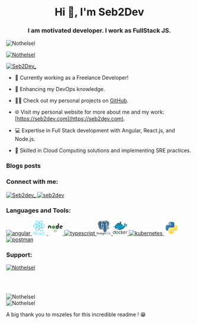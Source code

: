 <h1 align="center">Hi 👋, I'm Seb2Dev</h1>
<h3 align="center">I am motivated developer. I work as FullStack JS.</h3>

<p align="left"> <img src="https://komarev.com/ghpvc/?username=Nothelsel&label=Profile%20views&color=0e75b6&style=flat" alt="Nothelsel" /> </p>

<p align="left"> <a href="https://github.com/ryo-ma/github-profile-trophy"><img src="https://github-profile-trophy.vercel.app/?username=Nothelsel" alt="Nothelsel" /></a> </p>

<p align="left"> <a href="https://twitter.com/Seb2Dev_" target="blank"><img src="https://img.shields.io/twitter/follow/Seb2Dev_?logo=twitter&style=for-the-badge" alt="Seb2Dev_" /></a> </p>

- 🔭 Currently working as a Freelance Developer!

- 🌱 Enhancing my DevOps knowledge.

- 👨‍💻 Check out my personal projects on [GitHub](https://github.com/Nothelsel).

- 🌐 Visit my personal website for more about me and my work: [https://seb2dev.com](https://seb2dev.com).

- 💻 Expertise in Full Stack development with Angular, React.js, and Node.js.

- 🚀 Skilled in Cloud Computing solutions and implementing SRE practices.


### Blogs posts
<!-- BLOG-POST-LIST:START -->
<!-- BLOG-POST-LIST:END -->


<h3 align="left">Connect with me:</h3>
<p align="left">
  <a href="https://twitter.com/Seb2dev_" target="blank">
    <img align="center" src="https://raw.githubusercontent.com/rahuldkjain/github-profile-readme-generator/master/src/images/icons/Social/twitter.svg" alt="Seb2dev_" height="30" width="40" />
  </a>
  <a href="https://instagram.com/seb2dev" target="blank">
    <img align="center" src="https://raw.githubusercontent.com/rahuldkjain/github-profile-readme-generator/master/src/images/icons/Social/instagram.svg" alt="seb2dev" height="30" width="40" />
  </a>
</p>

<h3 align="left">Languages and Tools:</h3>
<p align="left">
  <!-- Angular -->
  <a href="https://angular.io/" target="_blank" rel="noreferrer">
    <img src="https://angular.io/assets/images/logos/angular/angular.svg" alt="angular" width="40" height="40" />
  </a>
  <!-- React -->
  <a href="https://reactjs.org/" target="_blank" rel="noreferrer">
    <img src="https://raw.githubusercontent.com/devicons/devicon/master/icons/react/react-original-wordmark.svg" alt="react" width="40" height="40" />
  </a>
  <!-- Node.js -->
  <a href="https://nodejs.org" target="_blank" rel="noreferrer">
    <img src="https://raw.githubusercontent.com/devicons/devicon/master/icons/nodejs/nodejs-original-wordmark.svg" alt="nodejs" width="40" height="40" />
  </a>
  <!-- TypeScript -->
  <a href="https://www.typescriptlang.org/" target="_blank" rel="noreferrer">
    <img src="https://upload.wikimedia.org/wikipedia/commons/4/4c/Typescript_logo_2020.svg" alt="typescript" width="40" height="40" />
  </a>
  <!-- PostgreSQL -->
  <a href="https://www.postgresql.org" target="_blank" rel="noreferrer">
    <img src="https://raw.githubusercontent.com/devicons/devicon/master/icons/postgresql/postgresql-original-wordmark.svg" alt="postgresql" width="40" height="40" />
  </a>
  <!-- Docker -->
  <a href="https://www.docker.com/" target="_blank" rel="noreferrer">
    <img src="https://raw.githubusercontent.com/devicons/devicon/master/icons/docker/docker-original-wordmark.svg" alt="docker" width="40" height="40" />
  </a>
  <!-- Kubernetes -->
  <a href="https://kubernetes.io" target="_blank" rel="noreferrer">
    <img src="https://www.vectorlogo.zone/logos/kubernetes/kubernetes-icon.svg" alt="kubernetes" width="40" height="40" />
  </a>
  <!-- Python -->
  <a href="https://www.python.org" target="_blank" rel="noreferrer">
    <img src="https://raw.githubusercontent.com/devicons/devicon/master/icons/python/python-original.svg" alt="python" width="40" height="40" />
  </a>
  <!-- Postman -->
  <a href="https://postman.com" target="_blank" rel="noreferrer">
    <img src="https://www.vectorlogo.zone/logos/getpostman/getpostman-icon.svg" alt="postman" width="40" height="40" />
  </a>
</p>

<h3 align="left">Support:</h3>
<a href="https://www.buymeacoffee.com/nothelsel"> 
    <img src="https://cdn.buymeacoffee.com/buttons/v2/default-yellow.png" height="50" width="210" alt="Nothelsel" />
</a>

<br><br>

<img src="https://github-readme-stats.vercel.app/api/top-langs?username=Nothelsel&show_icons=true&locale=en&layout=compact" alt="Nothelsel" />

<br>

<img src="https://github-readme-stats.vercel.app/api?username=Nothelsel&show_icons=true&locale=en" alt="Nothelsel" />

<br>

A big thank you to mszeles for this incredible readme ! 😁

